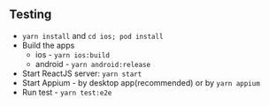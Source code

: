 ## Testing
* `yarn install` and `cd ios; pod install`
* Build the apps
  * ios - `yarn ios:build`
  * android - `yarn android:release`
* Start ReactJS server: `yarn start`
* Start Appium - by desktop app(recommended) or by `yarn appium`
* Run test - `yarn test:e2e`
